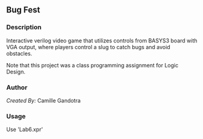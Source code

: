 ## Bug Fest

### Description

Interactive verilog video game that utilizes controls from BASYS3 board with VGA output, where players control a slug to catch bugs and avoid obstacles.

Note that this project was a class programming assignment for Logic Design.

### Author

*Created By:* Camille Gandotra  

### Usage

Use 'Lab6.xpr'

